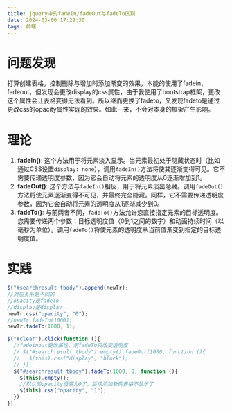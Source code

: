 ```yaml
---
title: jquery中的fadeIn/fadeOut与fadeTo区别
date: 2024-03-06 17:29:30
tags: 前端
---
```


# 问题发现

打算创建表格，控制删除与增加时添加渐变的效果，本能的使用了fadein，fadeout，但发现会更改display的css属性，由于我使用了bootstrap框架，更改这个属性会让表格变得无法看到。所以继而更换了fadeto，又发现fadeto是通过更改css的opacity属性实现的效果。如此一来，不会对本身的框架产生影响。

# 理论

1. **fadeIn()**: 这个方法用于将元素淡入显示。当元素最初处于隐藏状态时（比如通过CSS设置`display: none`），调用`fadeIn()`方法将使其逐渐变得可见。它不需要传递透明度参数，因为它会自动将元素的透明度从0逐渐增加到1。
2. **fadeOut()**: 这个方法与`fadeIn()`相反，用于将元素淡出隐藏。调用`fadeOut()`方法将使元素逐渐变得不可见，并最终完全隐藏。同样，它不需要传递透明度参数，因为它会自动将元素的透明度从1逐渐减少到0。
3. **fadeTo()**: 与前两者不同，`fadeTo()`方法允许您直接指定元素的目标透明度。您需要传递两个参数：目标透明度值（0到1之间的数字）和动画持续时间（以毫秒为单位）。调用`fadeTo()`将使元素的透明度从当前值渐变到指定的目标透明度值。

# 实践

```JavaScript
$("#searchresult tbody").append(newTr);
//对应关系是不同的
//opacity是fadeTo
//display是display
newTr.css("opacity", "0");
//newTr.fadeIn(1000);
newTr.fadeTo(1000, 1);
```

```JavaScript
$("#clear").click(function (){
  //fadeinout更改属性，用fadeTo只改变透明度
  // $("#searchresult tbody").empty().fadeOut(1000, function (){
  //   $(this).css("display", "block");
  // });
  $("#searchresult tbody").fadeTo(1000, 0, function (){
    $(this).empty();
    //默认的opacity设置为0了，后续添加新的表格不显示了
    $(this).css("opacity", "1");
  })
});
```
